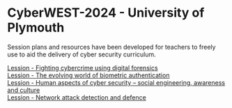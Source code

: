 # CyberWEST-2024 - University of Plymouth
<p>
Session plans and resources have been developed for teachers to freely use to aid the delivery of cyber security curriculum.
</p>
<a href="Lession1.md">Lession - Fighting cybercrime using digital forensics </a> </br>
<a href="Lession2.md">Lession - The evolving world of biometric authentication </a> </br>
<a href="Lession3.md">Lession - Human aspects of cyber security – social engineering, awareness and culture </a></br>
<a href="Lession4.md">Lession - Network attack detection and defence </a></br>



